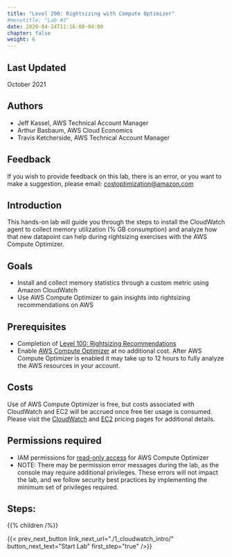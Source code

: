```yaml
---
title: "Level 200: Rightsizing with Compute Optimizer"
#menutitle: "Lab #3"
date: 2020-04-24T11:16:08-04:00
chapter: false
weight: 6
---
```

## Last Updated
October 2021

## Authors
- Jeff Kassel, AWS Technical Account Manager
- Arthur Basbaum, AWS Cloud Economics
- Travis Ketcherside, AWS Technical Account Manager

## Feedback
If you wish to provide feedback on this lab, there is an error, or you want to make a suggestion, please email: costoptimization@amazon.com

## Introduction
 This hands-on lab will guide you through the steps to install the CloudWatch agent to collect memory utilization (% GB consumption) and analyze how that new datapoint can help during rightsizing exercises with the AWS Compute Optimizer.

## Goals
- Install and collect memory statistics through a custom metric using Amazon CloudWatch
- Use AWS Compute Optimizer to gain insights into rightsizing recommendations on AWS

## Prerequisites
- Completion of [Level 100: Rightsizing Recommendations](https://wellarchitectedlabs.com/cost/100_labs/100_aws_resource_optimization/)
- Enable [AWS Compute Optimizer](https://aws.amazon.com/compute-optimizer/getting-started/) at no additional cost. After AWS Compute Optimizer is enabled it may take up to 12 hours to fully analyze the AWS resources in your account.

## Costs
Use of AWS Compute Optimizer is free, but costs associated with CloudWatch and EC2 will be accrued once free tier usage is consumed. Please visit the [CloudWatch](https://aws.amazon.com/cloudwatch/pricing/) and [EC2](https://aws.amazon.com/ec2/pricing/) pricing pages for additional details. 

## Permissions required
- IAM permissions for [read-only access](https://docs.aws.amazon.com/compute-optimizer/latest/ug/security-iam.html#standalone-account-access) for AWS Compute Optimizer
- NOTE: There may be permission error messages during the lab, as the console may require additional privileges. These errors will not impact the lab, and we follow security best practices by implementing the minimum set of privileges required.

## Steps:
{{% children  /%}}


{{< prev_next_button link_next_url="./1_cloudwatch_intro/" button_next_text="Start Lab" first_step="true" />}}
